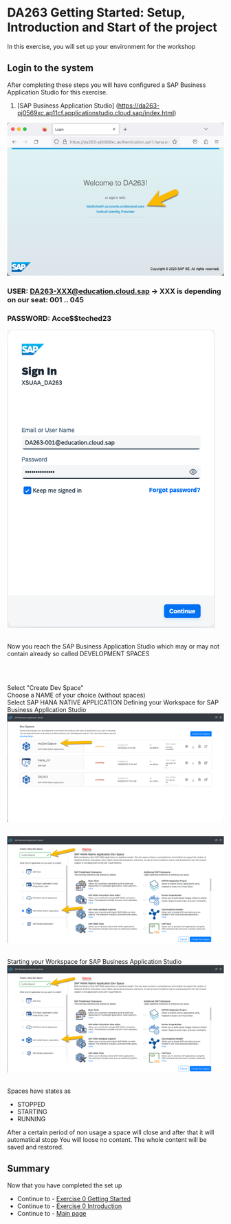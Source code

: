 # DA263 Getting Started: Setup, Introduction and Start of the project

In this exercise, you will set up your environment for the workshop

## Login to the system

After completing these steps you will have configured a SAP Business Application Studio for this exercise.

1. [SAP Business Application Studio] (<https://da263-pj0569xc.ap11cf.applicationstudio.cloud.sap/index.html>)

![](/Exercises_Content/9_0_HC_Intro/IMAGES_DA263/LoginScreen.png)

### USER:       <DA263-XXX@education.cloud.sap>    -> XXX is depending on our seat: 001 .. 045

### PASSWORD:   Acce$$teched23

![](/Exercises_Content/9_0_HC_Intro/IMAGES_DA263/Credentials.png)

<BR> Now you reach the SAP Business Application Studio which may or may not contain already so called DEVELOPMENT SPACES

<BR>

<BR> Select "Create Dev Space"
<BR> Choose a NAME of your choice (without spaces)
<BR> Select SAP HANA NATIVE APPLICATION
Defining your Workspace for SAP Business Application Studio ![Define BAS](/Exercises_Content/9_0_HC_Intro/IMAGES_DA263/GETTING_STARTED/BAS_1_1_0_BAS_START.png)

<BR> ![](/Exercises_Content/9_0_HC_Intro/IMAGES_DA263/MyDevSpace.png)

<BR> Starting your Workspace for SAP Business Application Studio ![Start BAS](/Exercises_Content/9_0_HC_Intro/IMAGES_DA263/GETTING_STARTED/BAS_1_1_1_BAS_DEFINE.png)

<BR> Spaces have states as

- STOPPED
- STARTING
- RUNNING

After a certain period of non usage a space will close and after that it will automatical stopp
You will loose no content. The whole content will be saved and restored.

## Summary

Now that you have completed the set up

- Continue to - [Exercise 0 Getting Started](/Exercises_Content/9_0_HC_Intro/1_BAS_Getting_Started.md)
- Continue to - [Exercise 0 Introduction](/Exercises_Content/9_0_HC_Intro/2_BAS_Introduction.md)
- Continue to - [Main page](../../README.md)
